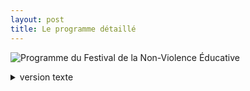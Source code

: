```yaml
---
layout: post
title: Le programme détaillé
---
```


<img class="fit-picture" src="../../../assets/img/programme.png"
     alt="Programme du Festival de la Non-Violence Éducative">
<details>
  <summary>version texte</summary>
    <h3>Samedi 30 avril 2022</h3>
      <ul>
        <li><strong>JEUX en extérieur et en intérieur de 14h à 17h</strong>
          <ul>
            <li>de coopération (crayon coopératif, tour de Babel...)</li>
            <li>d’équilibre (suspend, kaplas...)</li>
            <li>d’ambiance (Brouhaha, keblo...)</li>
            <li>sensoriels et créatifs (cuisine patouille, peinture végétale, land art...)</li>
          </ul>
          <br>
        <li><strong>Mini ateliers de YOGA DU RIRE de 14h30 à 15 h et de 16h à 16h30</strong></li>
        <br>
        <li><strong>CONFÉRENCE GESTICULÉE de 17h30 à 19h30</strong></li> 
        pour les + de 8 ans - prix libre et conscient - projection d’un film pour les – de 8 ans</li>
      </ul>
      <br>
      <br>
      <p><b>«...et baisse les yeux quand j’te parle !»</b></p>
      <p>De la violence éducative ordinaire à la violence de l’humanité</p>
      <p>Une conférence gesticulée de Camille Pasquier qui s’adresse aux parents, aux accompagnantes de la petite enfance, aux futurs parents, aux enfants devenus grands, aux parents devenus grands parents...
      <br>
      « En tissant le fil rouge de l’enjeu politique que représente l’accompagnement de l’enfant face à notre Terre en décrépitude, je partage mon expérience de maman tâtonnante avec ma fille, de citoyenne révoltée par la violence du monde, que nous nous devons, avec urgence, de transformer en une humanité plus digne.
        Quand et comment serons-nous prêts à offrir aux enfants leur juste place dans le monde pour les accompagner enfin à prendre soin d’eux même, de leurs semblables, de leur environnement ? » C.P
        </p>
        <h4>Toute la journée un espace d’informations sur les Violences Éducatives Ordinaires (VEO) en accès libre</h4>
    <h3>Dimanche 1<sup>er</sup> mai 2022</h3>
      <ul>
        <li><strong>« Atelier / jeu d‘éducation populaire sur les relations adulte-enfant»</strong> - mise en situation en lien avec la conférence gesticulée du samedi de 11h à 13h
        <br>
        <br>
Un temps pour rire et partager nos incertitudes de parents ou de non parents animé par Camille Pasquier

Nos pratiques doivent évoluer... certes mais comment ? Grâce à des experts ? Des spécialistes ?? Mieux... Et si nous l’apprenions ensemble ?!
Des situations données concrètes et bien connues de tous et toutes ! Que faire devant ces moments délicats ?

Une équipe joue l’adulte, une autre l’enfant ou l’ado... Naviguons durant cette journée banale ! Comment collectivement nous traverserons cette journée avec le moins de stress possible, pour l’enfant - ado mais aussi pour l’adulte !?
      <br>
      <br>
      <li><strong>DANSES EN CERCLE</strong> de 15h à 16h30 avec le groupe PLACK et des danseuses pour s’initier aux pas des danses traditionnelles</li>
    </ul>
<h4>Toute la journée espace jeux sensoriels et créatifs
 + espace info VEO</h4>
</details>